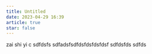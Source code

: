 ```yaml
---
title: Untitled
date: 2023-04-29 16:39
article: true
star: false
---
```


zai shi yi c sdfdsfs
sdfadsfsdfdsfdsfdsfdsf
sdfdsfds
sdfds

